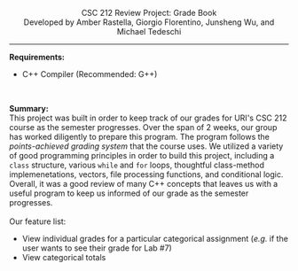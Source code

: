 <p align="center">CSC 212 Review Project: Grade Book<br>Developed by Amber Rastella, Giorgio Florentino, Junsheng Wu, and Michael Tedeschi<hr></p>
<p align="left"><b>Requirements:</b><br><ul><li>C++ Compiler (Recommended: G++)</li></ul></p>

<br>

<b>Summary:</b><br>
This project was built in order to keep track of our grades for URI's CSC 212 course as the semester progresses. Over the span of 2 weeks, our group has worked diligently to prepare this program. The program follows the <i>points-achieved grading system</i> that the course uses. We utilized a variety of good programming principles in order to build this project, including a <code>class</code> structure, various <code>while</code> and <code>for</code> loops, thoughtful class-method implemenetations, vectors, file processing functions, and conditional logic. Overall, it was a good review of many C++ concepts that leaves us with a useful program to keep us informed of our grade as the semester progresses.
<br><br>
Our feature list:
<ul>
 <li>View individual grades for a particular categorical assignment (<i>e.g.</i> if the user wants to see their grade for Lab #7)</li>
 <li>View categorical totals</li>
</ul>
